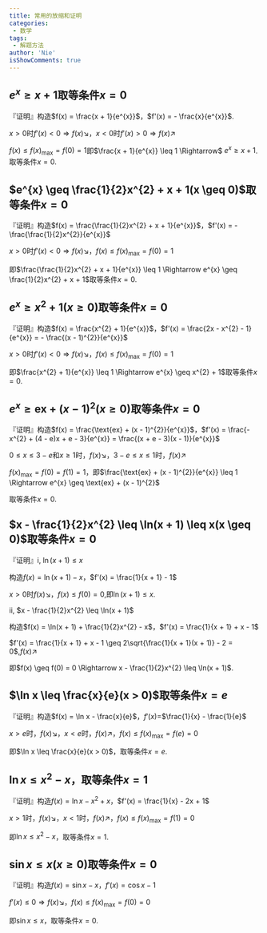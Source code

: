 ```yaml
---
title: 常用的放缩和证明
categories:
 - 数学
tags:
 - 解题方法
author: 'Nie'
isShowComments: true
---
```





## $e^{x} \geq x + 1$取等条件$x = 0$

『证明』构造$f(x) = \frac{x + 1}{e^{x}}$，$f'(x) = - \frac{x}{e^{x}}$.

$x > 0$时$f'(x) < 0 \Rightarrow f(x) \searrow$，$x < 0$时$f'(x) > 0 \Rightarrow f(x) \nearrow$

$f(x) \leq {f(x)}_{\max} = f(0) = 1$即$\frac{x + 1}{e^{x}} \leq 1 \Rightarrow$
$e^{x} \geq x + 1$.取等条件$x = 0$.




## $e^{x} \geq \frac{1}{2}x^{2} + x + 1(x \geq 0)$取等条件$x = 0$

『证明』构造$f(x) = \frac{\frac{1}{2}x^{2} + x + 1}{e^{x}}$，$f'(x) = - \frac{\frac{1}{2}x^{2}}{e^{x}}$

$x > 0$时$f'(x) < 0 \Rightarrow f(x) \searrow$，$f(x) \leq {f(x)}_{\max} = f(0) = 1$

即$\frac{\frac{1}{2}x^{2} + x + 1}{e^{x}} \leq 1 \Rightarrow e^{x} \geq \frac{1}{2}x^{2} + x + 1$取等条件$x = 0$.





## $e^{x} \geq x^{2} + 1(x \geq 0)$取等条件$x = 0$

『证明』构造$f(x) = \frac{x^{2} + 1}{e^{x}}$，$f'(x) = \frac{2x - x^{2} - 1}{e^{x}} = - \frac{(x - 1)^{2}}{e^{x}}$

$x > 0$时$f'(x) < 0 \Rightarrow f(x) \searrow$，$f(x) \leq {f(x)}_{\max} = f(0) = 1$

即$\frac{x^{2} + 1}{e^{x}} \leq 1 \Rightarrow e^{x} \geq x^{2} + 1$取等条件$x = 0$.




## $e^{x} \geq \text{ex} + (x - 1)^{2}(x \geq 0)$取等条件$x = 0$

『证明』构造$f(x) = \frac{\text{ex} + (x - 1)^{2}}{e^{x}}$，$f'(x) = \frac{- x^{2} + (4 - e)x + e - 3}{e^{x}} = \frac{(x + e - 3)(x - 1)}{e^{x}}$

$0 \leq x \leq 3 - e$和$x \geq 1$时，$f(x) \searrow$，$3 - e \leq x \leq 1$时，$f(x) \nearrow$

${f(x)}_{\max} = f(0) = f(1) = 1$，即$\frac{\text{ex} + (x - 1)^{2}}{e^{x}} \leq 1 \Rightarrow e^{x} \geq \text{ex} + (x - 1)^{2}$

取等条件$x = 0$.




## $x - \frac{1}{2}x^{2} \leq \ln(x + 1) \leq x(x \geq 0)$取等条件$x = 0$

『证明』i, $\ln(x + 1) \leq x$

构造$f(x) = \ln{(x + 1) - x}$，$f'(x) = \frac{1}{x + 1} - 1$

$x > 0$时$f(x) \searrow$，$f(x) \leq f(0) = 0$,即$\ln(x + 1) \leq x$.

ii, $x - \frac{1}{2}x^{2} \leq \ln(x + 1)$

构造$f(x) = \ln(x + 1) + \frac{1}{2}x^{2} - x$，$f'(x) = \frac{1}{x + 1} + x - 1$

$f'(x) = \frac{1}{x + 1} + x - 1 \geq 2\sqrt{\frac{1}{x + 1}(x + 1)} - 2 = 0$,$f(x) \nearrow$

即$f(x) \geq f(0) = 0 \Rightarrow x - \frac{1}{2}x^{2} \leq \ln(x + 1)$.



## $\ln x \leq \frac{x}{e}(x > 0)$取等条件$x = e$

『证明』构造$f(x) = \ln x - \frac{x}{e}$，$f'(x)$=$\frac{1}{x} - \frac{1}{e}$

$x > e$时，$f(x) \searrow$，$x < e$时，$f(x) \nearrow$，$f(x) \leq {f(x)}_{\max} = f(e) = 0$

即$\ln x \leq \frac{x}{e}(x > 0)$，取等条件$x = e$.





## $\ln x \leq x^{2} - x$，取等条件$x = 1$

『证明』构造$f(x) = \ln x - x^{2} + x$，$f'(x) = \frac{1}{x} - 2x + 1$

$x > 1$时，$f(x) \searrow$，$x < 1$时，$f(x) \nearrow$，$f(x) \leq {f(x)}_{\max} = f(1) = 0$

即$\ln x \leq x^{2} - x$，取等条件$x = 1$.





## $\sin x \leq x(x \geq 0)$取等条件$x = 0$

『证明』构造$f(x) = \sin x - x$，$f'(x) = \cos x - 1$

$f'(x) \leq 0 \Rightarrow f(x) \searrow$，$f(x) \leq {f(x)}_{\max} = f(0) = 0$

即$\sin x \leq x$，取等条件$x = 0$.
